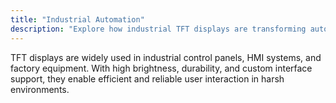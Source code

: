 ```yaml
---
title: "Industrial Automation"
description: "Explore how industrial TFT displays are transforming automation systems."
---
```


TFT displays are widely used in industrial control panels, HMI systems, and factory equipment. With high brightness, durability, and custom interface support, they enable efficient and reliable user interaction in harsh environments.